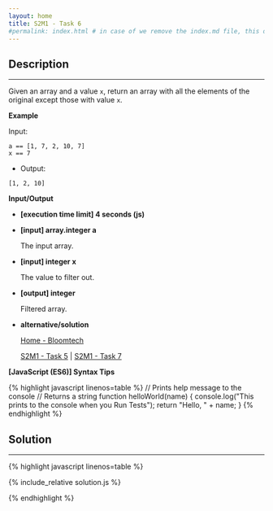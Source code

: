 ```yaml
---
layout: home
title: S2M1 - Task 6
#permalink: index.html # in case of we remove the index.md file, this doc will be the index page
---
```


<div class="row">
<div class="columnStmt" markdown="1">

## Description
------

Given an array and a value `x`, return an array with all the elements of the original except those with value `x`.

**Example**

Input:
```
a == [1, 7, 2, 10, 7]
x == 7
```
-   Output:
```
[1, 2, 10]
```

**Input/Output**

* **[execution time limit] 4 seconds (js)**

* **[input] array.integer a**

    The input array.

* **[input] integer x**

    The value to filter out.

* **[output] integer**

    Filtered array.

* **alternative/solution**    

    [Home - Bloomtech](../../code-signal-arcade-bloomtech/README.html) 
    
    [S2M1 - Task 5](../S2M1_Task_5/README.html) | [S2M1 - Task 7](../S2M1_Task_7/README.html)

**[JavaScript (ES6)] Syntax Tips**

{% highlight javascript linenos=table %}
// Prints help message to the console
// Returns a string
function helloWorld(name) {
    console.log("This prints to the console when you Run Tests");
    return "Hello, " + name;
}
{% endhighlight %}

</div>
<div class="columnSol" markdown="1">

## Solution
------

{% highlight javascript linenos=table %}

{% include_relative solution.js %}

{% endhighlight %}

</div>
</div>